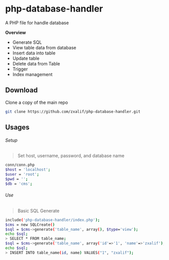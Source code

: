 # php-database-handler
A PHP file for handle database

**Overview**
- Generate SQL
- View table data from database
- Insert data into table
- Update table
- Delete data from Table
- Trigger
- Index management

Download
---------
Clone a copy of the main repo
```bash
git clone https://github.com/zxalif/php-database-handler.git
```

Usages
-------
###### Setup

> Set host, username, password, and database name
```bash
conn/conn.php
$host = 'localhost';
$user = 'root';
$pwd = '';
$db = 'cms';
```

###### Use
> Basic SQL Generate
```bash
include('php-database-handler/index.php');
$cms = new SQLCreate()
$sql = $cms->generate('table_name', array(), $type='view');
echo $sql;
> SELECT * FROM table_name;
$sql = $cms->generate('table_name', array('id'=>'1', 'name'=>'zxalif'), $type='insert');
echo $sql;
> INSERT INTO table_name(id, name) VALUES("1", "zxalif");
```